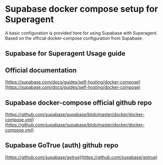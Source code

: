 # Supabase docker compose setup for Superagent

A basic configuration is provided here for using Supabase with Superagent. Based on the official docker-compose configuration from Supabase.

## Supabase for Superagent Usage guide

[]()

## Official documentation

[https://supabase.com/docs/guides/self-hosting/docker-compose](https://supabase.com/docs/guides/self-hosting/docker-compose)

## Supabase docker-compose official github repo

[https://github.com/supabase/supabase/blob/master/docker/docker-compose.yml](https://github.com/supabase/supabase/blob/master/docker/docker-compose.yml)

## Supabase GoTrue (auth) github repo

[https://github.com/supabase/gotrue](https://github.com/supabase/gotrue)
